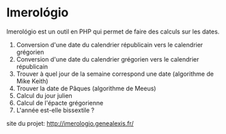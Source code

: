# Imerológio

Imerológio est un outil en PHP qui permet de faire des calculs sur les dates.

1. Conversion d'une date du calendrier républicain vers le calendrier grégorien
2. Conversion d'une date du calendrier grégorien vers le calendrier républicain
3. Trouver à quel jour de la semaine correspond une date (algorithme de Mike Keith) 
4. Trouver la date de Pâques (algorithme de Meeus) 
5. Calcul du jour julien
6. Calcul de l'épacte grégorienne
7. L'année est-elle bissextile ?

site du projet: http://imerologio.genealexis.fr/